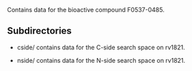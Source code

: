 Contains data for the bioactive compound F0537-0485.

## Subdirectories

- cside/ contains data for the C-side search space on rv1821.

- nside/ contains data for the N-side search space on rv1821.


